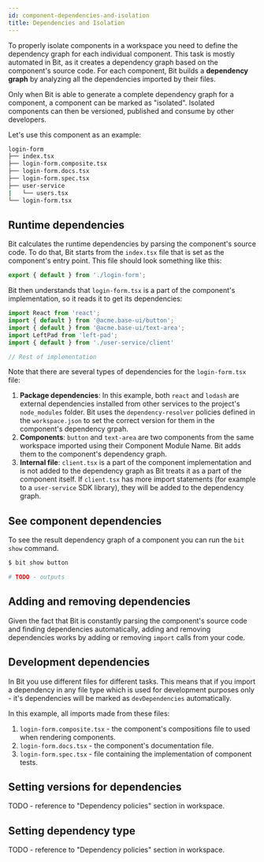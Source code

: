 ```yaml
---
id: component-dependencies-and-isolation
title: Dependencies and Isolation
---
```


To properly isolate components in a workspace you need to define the dependency graph for each individual component. This task is mostly automated in Bit, as it creates a dependency graph based on the component's source code. For each component, Bit builds a **dependency graph** by analyzing all the dependencies imported by their files.

Only when Bit is able to generate a complete dependency graph for a component, a component can be marked as "isolated". Isolated components can then be versioned, published and consume by other developers.

Let's use this component as an example:

```sh
login-form
├── index.tsx
├── login-form.composite.tsx
├── login-form.docs.tsx
├── login-form.spec.tsx
├── user-service
|   └── users.tsx
└── login-form.tsx
```

## Runtime dependencies

Bit calculates the runtime dependencies by parsing the component's source code. To do that, Bit starts from the `index.tsx` file that is set as the component's entry point. This file should look something like this:

```typescript
export { default } from './login-form';
```

Bit then understands that `login-form.tsx` is a part of the component's implementation, so it reads it to get its dependencies:

```typescript
import React from 'react';
import { default } from '@acme.base-ui/button';
import { default } from '@acme.base-ui/text-area';
import LeftPad from 'left-pad';
import { default } from './user-service/client'

// Rest of implementation
```

Note that there are several types of dependencies for the `login-form.tsx` file:

1. **Package dependencies**: In this example, both `react` and `lodash` are external dependencies installed from other services to the project's `node_modules` folder. Bit uses the `dependency-resolver` policies defined in the `workspace.json` to set the correct version for them in the component's dependency grpah.
1. **Components**: `button` and `text-area` are two components from the same workspace imported using their Component Module Name. Bit adds them to the component's dependency graph.
1. **Internal file**: `client.tsx` is a part of the component implementation and is not added to the dependency graph as Bit treats it as a part of the component itself. If `client.tsx` has more import statements (for example to a `user-service` SDK library), they will be added to the dependency graph.

## See component dependencies

To see the result dependency graph of a component you can run the `bit show` command.

```sh
$ bit show button

# TODO - outputs
```

## Adding and removing dependencies

Given the fact that Bit is constantly parsing the component's source code and finding dependencies automatically, adding and removing dependencies works by adding or removing `import` calls from your code.

## Development dependencies

In Bit you use different files for different tasks. This means that if you import a dependency in any file type which is used for development purposes only - it's dependencies will be marked as `devDependencies` automatically.

In this example, all imports made from these files:

1. `login-form.composite.tsx` - the component's compositions file to used when rendering components.
1. `login-form.docs.tsx` - the component's documentation file.
1. `login-form.spec.tsx` - file containing the implementation of component tests.

## Setting versions for dependencies

TODO - reference to "Dependency policies" section in workspace.

## Setting dependency type

TODO - reference to "Dependency policies" section in workspace.
